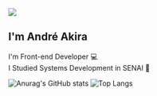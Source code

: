 
<img src="https://devandreakira.github.io/Portfolio/img/capa1.webp" />

## I'm André Akira

I'm Front-end Developer :computer:<br>
I Studied Systems Development in SENAI :book:

![Anurag's GitHub stats](https://github-readme-stats.vercel.app/api?username=DevAndreAkira&line_height=20&count_private=true&show_icons=true&theme=tokyonight)
![Top Langs](https://github-readme-stats.vercel.app/api/top-langs/?username=DevAndreAkira&langs_count=6&layout=compact&theme=tokyonight)

<!--
**DevAndreAkira/DevAndreAkira** is a ✨ _special_ ✨ repository because its `README.md` (this file) appears on your GitHub profile.

Here are some ideas to get you started:

- 🔭 I’m currently working on ...
- 🌱 I’m currently learning ...
- 👯 I’m looking to collaborate on ...
- 🤔 I’m looking for help with ...
- 💬 Ask me about ...
- 📫 How to reach me: ...
- 😄 Pronouns: ...
- ⚡ Fun fact: ...
-->
